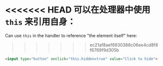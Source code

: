 <<<<<<< HEAD
可以在处理器中使用 `this` 来引用自身：
=======
Can use `this` in the handler to reference "the element itself" here:
>>>>>>> ec21af8aef6930388c06ee4cd8f8f6769f9d305b

```html run height=50
<input type="button" onclick="this.hidden=true" value="Click to hide">
```

